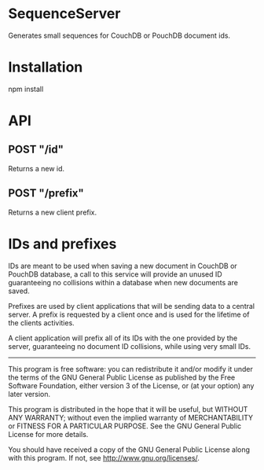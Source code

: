 # SequenceServer

Generates small sequences for CouchDB or PouchDB document ids.

# Installation

npm install

# API

## POST "/id"

Returns a new id.

## POST "/prefix"

Returns a new client prefix.

# IDs and prefixes

IDs are meant to be used when saving a new document in CouchDB or PouchDB database, a call to this service will provide an unused ID guaranteeing no collisions within a database when new documents are saved.

Prefixes are used by client applications that will be sending data to a central server. A prefix is requested by a client once and is used for the lifetime of the clients activities.

A client application will prefix all of its IDs with the one provided by the server, guaranteeing no document ID collisions, while using very small IDs.

---

This program is free software: you can redistribute it and/or modify it under the terms of the GNU General Public License as published by the Free Software Foundation, either version 3 of the License, or (at your option) any later version.

This program is distributed in the hope that it will be useful, but WITHOUT ANY WARRANTY; without even the implied warranty of MERCHANTABILITY or FITNESS FOR A PARTICULAR PURPOSE. See the GNU General Public License for more details.

You should have received a copy of the GNU General Public License along with this program. If not, see http://www.gnu.org/licenses/.